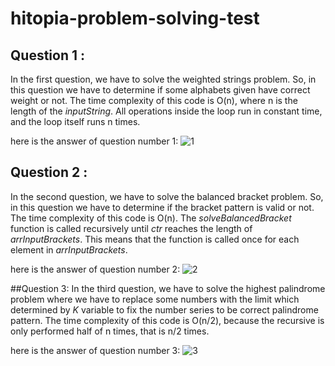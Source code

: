 # hitopia-problem-solving-test

## Question 1  :  
In the first question, we have to solve the weighted strings problem. So, in this question we have to determine if some alphabets given have correct weight or not.
The time complexity of this code is O(n), where n is the length of the *inputString*. All operations inside the loop run in constant time, and the loop itself runs n times.

here is the answer of question number 1:
![1](https://github.com/jordyjonathans/hitopia-problem-solving-test/assets/22707989/f68ed2cf-de53-4dfd-9b4d-24b7d9cc3fdf)


## Question 2 :
In the second question, we have to solve the balanced bracket problem. So, in this question we have to determine if the bracket pattern is valid or not.
The time complexity of this code is O(n). The *solveBalancedBracket* function is called recursively until *ctr* reaches the length of *arrInputBrackets*. This means that the function is called once for each element in *arrInputBrackets*.

here is the answer of question number 2:
![2](https://github.com/jordyjonathans/hitopia-problem-solving-test/assets/22707989/01a8f844-8d16-4de6-a654-ddf173ab30ba)

##Question 3:
In the third question, we have to solve the highest palindrome problem where we have to replace some numbers with the limit which determined by *K* variable to fix the number series to be correct palindrome pattern.
The time complexity of this code is O(n/2), because the recursive is only performed half of n times, that is n/2 times.

here is the answer of question number 3:
![3](https://github.com/jordyjonathans/hitopia-problem-solving-test/assets/22707989/271e4a73-1a7e-4b83-bceb-223a88594f6e)
